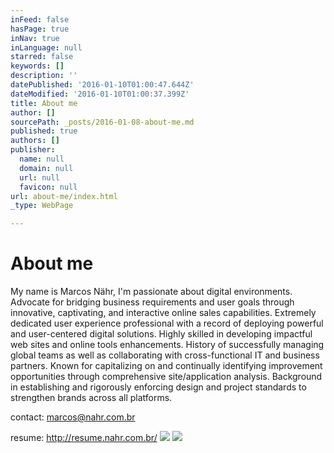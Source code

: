 ```yaml
---
inFeed: false
hasPage: true
inNav: true
inLanguage: null
starred: false
keywords: []
description: ''
datePublished: '2016-01-10T01:00:47.644Z'
dateModified: '2016-01-10T01:00:37.399Z'
title: About me
author: []
sourcePath: _posts/2016-01-08-about-me.md
published: true
authors: []
publisher:
  name: null
  domain: null
  url: null
  favicon: null
url: about-me/index.html
_type: WebPage

---
```

# About me

My name is Marcos Nähr, I'm passionate about digital environments. Advocate for bridging business requirements and user goals through innovative, captivating, and interactive online sales capabilities. Extremely dedicated user experience professional with a record of deploying powerful and user-centered digital solutions. Highly skilled in developing impactful web sites and online tools enhancements. History of successfully managing global teams as well as collaborating with cross-functional IT and business partners. Known for capitalizing on and continually identifying improvement opportunities through comprehensive site/application analysis. Background in establishing and rigorously enforcing design and project standards to strengthen brands across all platforms.

contact: marcos@nahr.com.br

resume: http://resume.nahr.com.br/
![](https://the-grid-user-content.s3-us-west-2.amazonaws.com/2708bf04-2199-4590-bc7e-8359bf9316ee.jpg)
![](https://the-grid-user-content.s3-us-west-2.amazonaws.com/6cfd7b7f-4020-4d71-8b3a-f04e90f96a09.jpg)